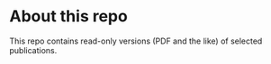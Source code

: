 # About this repo

This repo contains read-only versions (PDF and the like) of selected publications.
